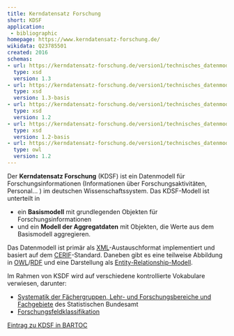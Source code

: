 ```yaml
---
title: Kerndatensatz Forschung
short: KDSF
application:
 - bibliographic
homepage: https://www.kerndatensatz-forschung.de/
wikidata: Q23785501
created: 2016
schemas:
- url: https://kerndatensatz-forschung.de/version1/technisches_datenmodell/v_1_3/xsd/kdsf.xsd
  type: xsd
  version: 1.3
- url: https://kerndatensatz-forschung.de/version1/technisches_datenmodell/v_1_3/xsd/kdsf-basis.xsd
  type: xsd
  version: 1.3-basis
- url: https://kerndatensatz-forschung.de/version1/technisches_datenmodell/v_1_2/xsd/kdsf.xsd
  type: xsd
  version: 1.2
- url: https://kerndatensatz-forschung.de/version1/technisches_datenmodell/v_1_2/xsd/kdsf-basis.xsd
  type: xsd
  version: 1.2-basis
- url: https://kerndatensatz-forschung.de/version1/technisches_datenmodell/v_1_2/owl/kdsf.owl
  type: owl
  version: 1.2
---
```


Der **Kerndatensatz Forschung** (KDSF) ist ein Datenmodell für Forschungsinformationen (Informationen über Forschungsaktivitäten, Personal...  ) im deutschen Wissenschaftssystem. Das KDSF-Modell ist unterteilt in

- ein **Basismodell** mit grundlegenden Objekten für Forschungsinformationen
- und ein **Modell der Aggregatdaten** mit Objekten, die Werte aus dem Basismodell aggregieren.

Das Datenmodell ist primär als [XML](xml)-Austauschformat implementiert und basiert auf dem [CERIF](cerif)-Standard. Daneben gibt es eine teilweise Abbildung in [OWL](schema/owl)/[RDF](rdf) und eine Darstellung als [Entity-Relationship-Modell](erm).

Im Rahmen von KSDF wird auf verschiedene kontrollierte Vokabulare verwiesen, darunter:

- [Systematik der Fächergruppen, Lehr- und Forschungsbereiche und Fachgebiete](http://bartoc.org/en/node/18920) des Statistischen Bundesamt
- [Forschungsfeldklassifikation](http://bartoc.org/en/node/20288)

[Eintrag zu KDSF in BARTOC](http://bartoc.org/en/node/20426)
 
